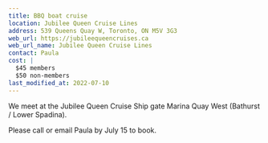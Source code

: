 ```yaml
---
title: BBQ boat cruise
location: Jubilee Queen Cruise Lines
address: 539 Queens Quay W, Toronto, ON M5V 3G3
web_url: https://jubileequeencruises.ca
web_url_name: Jubilee Queen Cruise Lines
contact: Paula
cost: |
  $45 members
  $50 non-members
last_modified_at: 2022-07-10
---
```


We meet at the Jubilee Queen Cruise Ship gate Marina Quay West (Bathurst /
Lower Spadina).

Please call or email Paula by July 15 to book.
